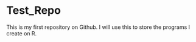 # Test_Repo
This is my first repository on Github. I will use this to store the programs I create on R.
